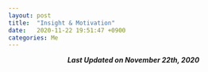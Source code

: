 ```yaml
---
layout: post
title:  "Insight & Motivation"
date:   2020-11-22 19:51:47 +0900
categories: Me
---
```


<div style="text-align: center"><i><b>Last Updated on November 22th, 2020</b></i></div>

<!--
## 어떻게 선택할 것인가
내가 살아온 날들을 돌이켜봤을 때, 주어진 상황에서 가장 마음에 끌리면서 이성적으로 합리적인 선택을 하면서 살아온 거 같다. 전명재 교수님께서 말씀해주신 Local Maximum을 따라서... 자기 객관화를 하며 내가 잘할 수 있는 것, 내가 잘 될 수 있는 것들을 선택했다.

그리고 그러한 크고 작은 선택들은 잘못된 적이 없었기에, 나는 내가 선택한 결정을 후회한 적은 없다.

하지만 모든 일을 이성적으로 합리적인 선택을 하며 결정할 수는 없다는 것을 느끼게 되고... 

각 선택지의 좋은 점과 나쁜 점을 계산적으로 접근했을 때, 늘 해왔던 방식으로 결정을 하지 못하게 되자 결정하는 것을 주저하게되었다. 그래서 마지막 기준인 "미래의 내가 후회하지 않을 선택"이라는 관점에서 접근했지만, 각 선택지에서 실패했을 때 나는 후회할 것이라는 확신이 들자, 끊이지 않는 고민의 순환 속에서 빠져나오질 못했다.

그 속에서 문득 여러 개의 의문이 들었다. 
나는 왜 주어진 상황에서 합리적인 선택을 하고자 하는가? 
내가 선택한 결정들이 진정으로 잘못된 적이 없을까? 
나는 왜 내가 선택한 결정을 후회한 적이 없을까? 

이런 의문을 풀기 위해 생각해봤을 때, 내가 한 결정들은 실패할 수 없는, 가장 안전한 선택을 결정내린 거 같았다.
그리고 이는 나의 낮은 자존감으로 귀결되는 듯하는 느낌을 받았다. 
자존감, "나 자신을 미워하지 않고, 변함없이 나를 사랑할 수 있는 마음"
중요한 선택을 내려야할 때면, 나 자신을 믿지 못하고, 도전 하기를 지양하고, 실패했을 때를 염두하고, 실패했을 때의 변명을 생각하는 등 계산적으로 접근하는 행동들이 나의 결정을 지배했다.
그러한 생각으로 이어진 결정이 여태까지는 유효했지만, 앞으로도 유효할 거라고 생각하지 않는다.

그러면 앞으로는 어떻게 선택하는 게 좋을까?
-->

